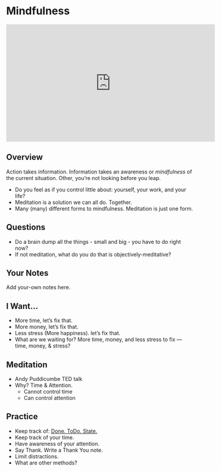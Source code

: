 # Mindfulness

<iframe width="560" height="315" src="https://www.youtube.com/embed/qzR62JJCMBQ" frameborder="0" allow="accelerometer; autoplay; encrypted-media; gyroscope; picture-in-picture" allowfullscreen></iframe>

## Overview
Action takes information. Information takes an awareness or _mindfulness_ of the current situation. Other, you’re not looking before you leap. 

* Do you feel as if you control little about: yourself, your work, and your life? 
* Meditation is a solution we can all do. Together.  
* Many (many) different forms to mindfulness. Meditation is just one form. 

## Questions
* Do a brain dump all the things - small and big - you have to do right now?
* If not meditation, what do you do that is objectively-meditative? 

## Your Notes
Add your-own notes here. 

## I Want...
* More time, let’s fix that. 
* More money, let’s fix that.
* Less stress (More happiness). let’s fix that. 
* What are we waiting for? More time, money, and less stress to fix — time, money, & stress? 

## Meditation
* Andy Puddicumbe TED talk
* Why? Time & Attention.
	* Cannot control time
	* Can control attention

## Practice
* Keep track of: [Done. ToDo. State.](/downloads/Done-To-Do-State.pdf)
* Keep track of your time. 
* Have awareness of your attention. 
* Say Thank. Write a Thank You note.
* Limit distractions.
* What are other methods? 

